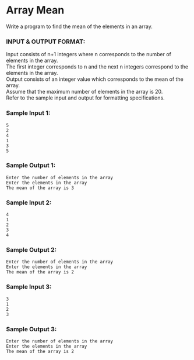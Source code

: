 # Array Mean

Write a program to find the mean of the elements in an array.

### INPUT & OUTPUT FORMAT:

Input consists of n+1 integers where n corresponds to the number of elements in the array. <br>
The first integer corresponds to n and the next n integers correspond to the elements in the array. <br>
Output consists of an integer value which corresponds to the mean of the array. <br>
Assume that the maximum number of elements in the array is 20. <br>
Refer to the sample input and output for formatting specifications.

### Sample Input 1:

```
5
2
4
1
3
5
```

### Sample Output 1:

```
Enter the number of elements in the array
Enter the elements in the array
The mean of the array is 3
```

### Sample Input 2:

```
4
1
2
3
4
```

### Sample Output 2:

```
Enter the number of elements in the array
Enter the elements in the array
The mean of the array is 2
```

### Sample Input 3:

```
3
1
2
3
```

### Sample Output 3:

```
Enter the number of elements in the array
Enter the elements in the array
The mean of the array is 2
```

